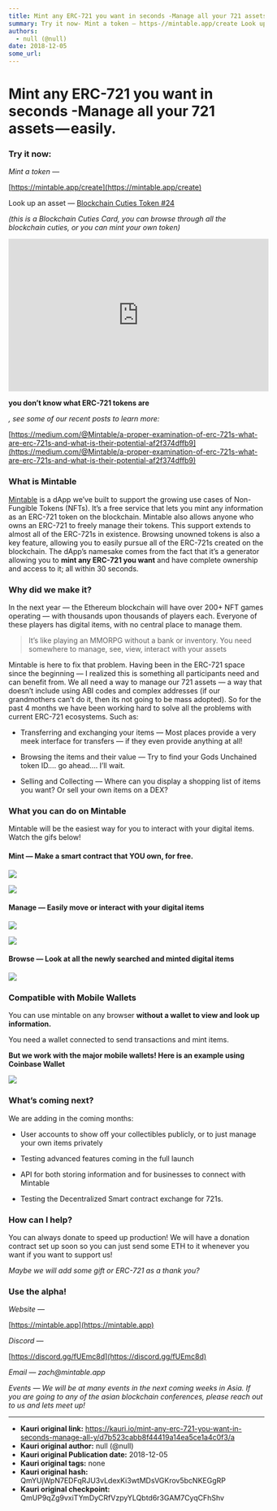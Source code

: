 ```yaml
---
title: Mint any ERC-721 you want in seconds -Manage all your 721 assets — easily.
summary: Try it now- Mint a token — https-//mintable.app/create Look up an asset — Blockchain Cuties Token -24 (this is a Blockchain Cuties Card, you can browse through all the blockchain cuties, or you can mint your own token) you don’t know what ERC-721 tokens are , see some of our recent posts to learn more- https-//medium.com/@Mintable/a-proper-examination-of-erc-721s-what-are-erc-721s-and-what-is-their-potential-af2f374dffb9 What is Mintable Mintable is a dApp we’ve built to support the growing use
authors:
  - null (@null)
date: 2018-12-05
some_url: 
---
```


# Mint any ERC-721 you want in seconds -Manage all your 721 assets — easily.



### Try it now:
 
_Mint a token —_
  
[https://mintable.app/create](https://mintable.app/create)
 
Look up an asset — 
[Blockchain Cuties Token #24](https://mintable.app/manager/0xd73be539d6b2076bab83ca6ba62dfe189abc6bbe/24)
 
 
_(this is a Blockchain Cuties Card, you can browse through all the blockchain cuties, or you can mint your own token)_
 

<iframe allowfullscreen="" frameborder="0" height="300" scrolling="no" src="https://www.youtube.com/embed/EqF4EzFT784" width="512"></iframe>

 
**you don’t know what ERC-721 tokens are**
  
_, see some of our recent posts to learn more:_
  
[https://medium.com/@Mintable/a-proper-examination-of-erc-721s-what-are-erc-721s-and-what-is-their-potential-af2f374dffb9](https://medium.com/@Mintable/a-proper-examination-of-erc-721s-what-are-erc-721s-and-what-is-their-potential-af2f374dffb9)
 

### What is Mintable
 
[Mintable](https://mintable.app)
 is a dApp we’ve built to support the growing use cases of Non-Fungible Tokens (NFTs). It’s a free service that lets you mint any information as an ERC-721 token on the blockchain. Mintable also allows anyone who owns an ERC-721 to freely manage their tokens. This support extends to almost all of the ERC-721s in existence. Browsing unowned tokens is also a key feature, allowing you to easily pursue all of the ERC-721s created on the blockchain.
The dApp’s namesake comes from the fact that it’s a generator allowing you to 
**mint any ERC-721 you want**
 and have complete ownership and access to it; all within 30 seconds.

### Why did we make it?
In the next year — the Ethereum blockchain will have over 200+ NFT games operating — with thousands upon thousands of players each. Everyone of these players has digital items, with no central place to manage them.
> It’s like playing an MMORPG without a bank or inventory. You need somewhere to manage, see, view, interact with your assets

Mintable is here to fix that problem. Having been in the ERC-721 space since the beginning — I realized this is something all participants need and can benefit from. We all need a way to manage our 721 assets — a way that doesn’t include using ABI codes and complex addresses (if our grandmothers can’t do it, then its not going to be mass adopted).
So for the past 4 months we have been working hard to solve all the problems with current ERC-721 ecosystems. Such as:



 * Transferring and exchanging your items — Most places provide a very meek interface for transfers — if they even provide anything at all!

 * Browsing the items and their value — Try to find your Gods Unchained token ID…. go ahead…. I’ll wait.

 * Selling and Collecting — Where can you display a shopping list of items you want? Or sell your own items on a DEX?

### What you can do on Mintable
Mintable will be the easiest way for you to interact with your digital items. Watch the gifs below!

#### Mint — Make a smart contract that YOU own, for free.

![](https://ipfs.infura.io/ipfs/QmQ91BdskcRAVCUxwEjHZpfBP5Bhpf1KVhhCaA5TGdbTY2)


![](https://ipfs.infura.io/ipfs/QmUTQacVe5jGEKzAAdAk6Z3EXn9YcHfuhu6d4CdBCB2Td7)


#### Manage — Easily move or interact with your digital items

![](https://ipfs.infura.io/ipfs/Qmb3iA92Ty1KKJyihoYptiMn6BjMSovn4STEAecc3Av7D2)


![](https://ipfs.infura.io/ipfs/QmX6mNsJ41agfqb3FzaKAWzR5Mp9JFeiXYQHBX2dZhHDry)


#### Browse — Look at all the newly searched and minted digital items

![](https://ipfs.infura.io/ipfs/QmcNauqj7u8KYyBULC2ESjQ3i1UnnJ5pUZ97C61DzpNMSJ)


### Compatible with Mobile Wallets
You can use mintable on any browser 
**without a wallet to view and look up information.**
 
You need a wallet connected to send transactions and mint items.
 
**But we work with the major mobile wallets! Here is an example using Coinbase Wallet**
 

![](https://ipfs.infura.io/ipfs/QmNtwDHyqHMgv4WzcA1deMTMTrSjc7gX8fmZoKFJwu8spa)


### What’s coming next?
We are adding in the coming months:



 * User accounts to show off your collectibles publicly, or to just manage your own items privately

 * Testing advanced features coming in the full launch

 * API for both storing information and for businesses to connect with Mintable

 * Testing the Decentralized Smart contract exchange for 721s.

### How can I help?
You can always donate to speed up production! We will have a donation contract set up soon so you can just send some ETH to it whenever you want if you want to support us!
 
_Maybe we will add some gift or ERC-721 as a thank you?_
 

### Use the alpha!
 
_Website —_
  
[https://mintable.app](https://mintable.app)
 
 
_Discord —_
  
[https://discord.gg/fUEmc8d](https://discord.gg/fUEmc8d)
 
 
_Email — zach@mintable.app_
 
 
_Events — We will be at many events in the next coming weeks in Asia. If you are going to any of the asian blockchain conferences, please reach out to us and lets meet up!_
 



---

- **Kauri original link:** https://kauri.io/mint-any-erc-721-you-want-in-seconds-manage-all-y/d7b523cabb8f44419a14ea5ce1a4c0f3/a
- **Kauri original author:** null (@null)
- **Kauri original Publication date:** 2018-12-05
- **Kauri original tags:** none
- **Kauri original hash:** QmYUjWpN7EDFqRJU3vLdexKi3wtMDsVGKrov5bcNKEGgRP
- **Kauri original checkpoint:** QmUP9qZg9vxiTYmDyCRfVzpyYLQbtd6r3GAM7CyqCFhShv



